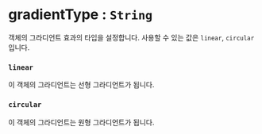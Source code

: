 # gradientType : `String`

객체의 그라디언트 효과의 타입을 설정합니다. 사용할 수 있는 값은 `linear`, `circular` 입니다.

### `linear`

이 객체의 그라디언트는 선형 그라디언트가 됩니다.

### `circular`

이 객체의 그라디언트는 원형 그라디언트가 됩니다.